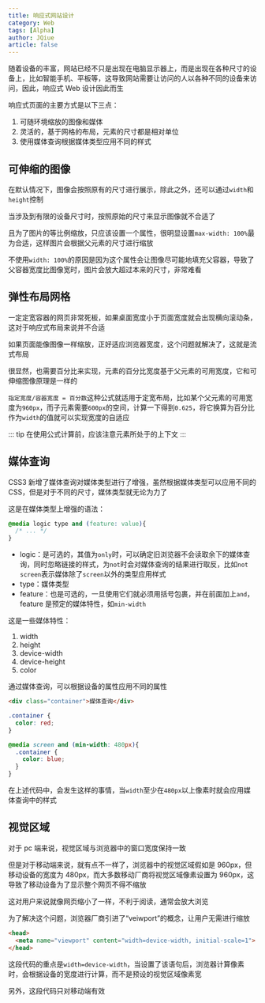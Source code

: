 ```yaml
---
title: 响应式网站设计
category: Web
tags: [Alpha]
author: JQiue
article: false
---
```


随着设备的丰富，网站已经不只是出现在电脑显示器上，而是出现在各种尺寸的设备上，比如智能手机、平板等，这导致网站需要让访问的人以各种不同的设备来访问，因此，响应式 Web 设计因此而生

响应式页面的主要方式是以下三点：

1. 可随环境缩放的图像和媒体
2. 灵活的，基于网格的布局，元素的尺寸都是相对单位
3. 使用媒体查询根据媒体类型应用不同的样式

## 可伸缩的图像

在默认情况下，图像会按照原有的尺寸进行展示，除此之外，还可以通过`width`和`height`控制

当涉及到有限的设备尺寸时，按照原始的尺寸来显示图像就不合适了

且为了图片的等比例缩放，只应该设置一个属性，很明显设置`max-width: 100%`最为合适，这样图片会根据父元素的尺寸进行缩放

不使用`width: 100%`的原因是因为这个属性会让图像尽可能地填充父容器，导致了父容器宽度比图像宽时，图片会放大超过本来的尺寸，非常难看

## 弹性布局网格

一定定宽容器的网页非常死板，如果桌面宽度小于页面宽度就会出现横向滚动条，这对于响应式布局来说并不合适

如果页面能像图像一样缩放，正好适应浏览器宽度，这个问题就解决了，这就是流式布局

很显然，也需要百分比来实现，元素的百分比宽度基于父元素的可用宽度，它和可伸缩图像原理是一样的

`指定宽度/容器宽度 = 百分数`这种公式就适用于定宽布局，比如某个父元素的可用宽度为`960px`，而子元素需要`600px`的空间，计算一下得到`0.625`，将它换算为百分比作为`width`的值就可以实现宽度的自适应

::: tip
在使用公式计算前，应该注意元素所处于的上下文
:::

## 媒体查询

CSS3 新增了媒体查询对媒体类型进行了增强，虽然根据媒体类型可以应用不同的 CSS，但是对于不同的尺寸，媒体类型就无论为力了

这是在媒体类型上增强的语法：

```css
@media logic type and (feature: value){
  /* ... */
}
```

+ logic：是可选的，其值为`only`时，可以确定旧浏览器不会读取余下的媒体查询，同时忽略链接的样式，为`not`时会对媒体查询的结果进行取反，比如`not screen`表示媒体除了`screen`以外的类型应用样式
+ type：媒体类型
+ feature：也是可选的，一旦使用它们就必须用括号包裹，并在前面加上`and`，feature 是预定的媒体特性，如`min-width`

这是一些媒体特性：

1. width
2. height
3. device-width
4. device-height
5. color

通过媒体查询，可以根据设备的属性应用不同的属性

```html
<div class="container">媒体查询</div>
```

```css
.container {
  color: red;
}

@media screen and (min-width: 480px){
  .container {
    color: blue;
  }
}
```

在上述代码中，会发生这样的事情，当`width`至少在`480px`以上像素时就会应用媒体查询中的样式

## 视觉区域

对于 pc 端来说，视觉区域与浏览器中的窗口宽度保持一致

但是对于移动端来说，就有点不一样了，浏览器中的视觉区域假如是 960px，但移动设备的宽度为 480px，而大多数移动厂商将视觉区域像素设置为 960px，这导致了移动设备为了显示整个网页不得不缩放

这对用户来说就像网页缩小了一样，不利于阅读，通常会放大浏览

为了解决这个问题，浏览器厂商引进了“veiwport”的概念，让用户无需进行缩放

```html
<head>
  <meta name="viewport" content="width=device-width, initial-scale=1">
</head>
```

这段代码的重点是`width=device-width`，当设置了该语句后，浏览器计算像素时，会根据设备的宽度进行计算，而不是预设的视觉区域像素宽

另外，这段代码只对移动端有效
